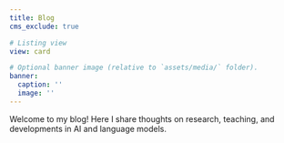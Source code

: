 ```yaml
---
title: Blog
cms_exclude: true

# Listing view
view: card

# Optional banner image (relative to `assets/media/` folder).
banner:
  caption: ''
  image: ''
---
```


Welcome to my blog! Here I share thoughts on research, teaching, and developments in AI and language models.